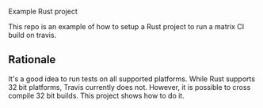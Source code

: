 Example Rust project

This repo is an example of how to setup a Rust project to run a matrix
CI build on travis.

## Rationale

It's a good idea to run tests on all supported platforms. While Rust
supports 32 bit platforms, Travis currently does not. However, it is
possible to cross compile 32 bit builds. This project shows how to do
it.
